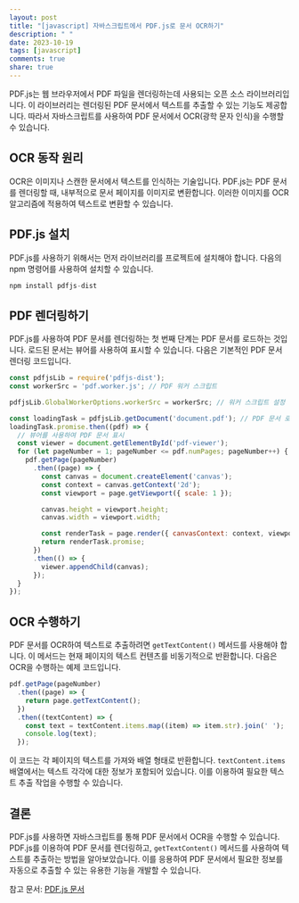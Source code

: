 ```yaml
---
layout: post
title: "[javascript] 자바스크립트에서 PDF.js로 문서 OCR하기"
description: " "
date: 2023-10-19
tags: [javascript]
comments: true
share: true
---
```


PDF.js는 웹 브라우저에서 PDF 파일을 렌더링하는데 사용되는 오픈 소스 라이브러리입니다. 이 라이브러리는 렌더링된 PDF 문서에서 텍스트를 추출할 수 있는 기능도 제공합니다. 따라서 자바스크립트를 사용하여 PDF 문서에서 OCR(광학 문자 인식)을 수행할 수 있습니다.

## OCR 동작 원리

OCR은 이미지나 스캔한 문서에서 텍스트를 인식하는 기술입니다. PDF.js는 PDF 문서를 렌더링할 때, 내부적으로 문서 페이지를 이미지로 변환합니다. 이러한 이미지를 OCR 알고리즘에 적용하여 텍스트로 변환할 수 있습니다.

## PDF.js 설치

PDF.js를 사용하기 위해서는 먼저 라이브러리를 프로젝트에 설치해야 합니다. 다음의 npm 명령어를 사용하여 설치할 수 있습니다.

```javascript
npm install pdfjs-dist
```

## PDF 렌더링하기

PDF.js를 사용하여 PDF 문서를 렌더링하는 첫 번째 단계는 PDF 문서를 로드하는 것입니다. 로드된 문서는 뷰어를 사용하여 표시할 수 있습니다. 다음은 기본적인 PDF 문서 렌더링 코드입니다.

```javascript
const pdfjsLib = require('pdfjs-dist');
const workerSrc = 'pdf.worker.js'; // PDF 워커 스크립트

pdfjsLib.GlobalWorkerOptions.workerSrc = workerSrc; // 워커 스크립트 설정

const loadingTask = pdfjsLib.getDocument('document.pdf'); // PDF 문서 로드
loadingTask.promise.then((pdf) => {
  // 뷰어를 사용하여 PDF 문서 표시
  const viewer = document.getElementById('pdf-viewer');
  for (let pageNumber = 1; pageNumber <= pdf.numPages; pageNumber++) {
    pdf.getPage(pageNumber)
      .then((page) => {
        const canvas = document.createElement('canvas');
        const context = canvas.getContext('2d');
        const viewport = page.getViewport({ scale: 1 });

        canvas.height = viewport.height;
        canvas.width = viewport.width;

        const renderTask = page.render({ canvasContext: context, viewport });
        return renderTask.promise;
      })
      .then(() => {
        viewer.appendChild(canvas);
      });
  }
});
```

## OCR 수행하기

PDF 문서를 OCR하여 텍스트로 추출하려면 `getTextContent()` 메서드를 사용해야 합니다. 이 메서드는 현재 페이지의 텍스트 컨텐츠를 비동기적으로 반환합니다. 다음은 OCR을 수행하는 예제 코드입니다.

```javascript
pdf.getPage(pageNumber)
  .then((page) => {
    return page.getTextContent();
  })
  .then((textContent) => {
    const text = textContent.items.map((item) => item.str).join(' ');
    console.log(text);
  });
```

이 코드는 각 페이지의 텍스트를 가져와 배열 형태로 반환합니다. `textContent.items` 배열에서는 텍스트 각각에 대한 정보가 포함되어 있습니다. 이를 이용하여 필요한 텍스트 추출 작업을 수행할 수 있습니다.

## 결론

PDF.js를 사용하면 자바스크립트를 통해 PDF 문서에서 OCR을 수행할 수 있습니다. PDF.js를 이용하여 PDF 문서를 렌더링하고, `getTextContent()` 메서드를 사용하여 텍스트를 추출하는 방법을 알아보았습니다. 이를 응용하여 PDF 문서에서 필요한 정보를 자동으로 추출할 수 있는 유용한 기능을 개발할 수 있습니다.

참고 문서: [PDF.js 문서](https://mozilla.github.io/pdf.js/)